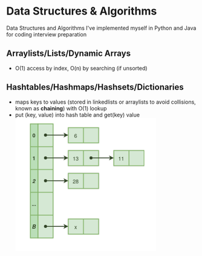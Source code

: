 # Data Structures & Algorithms
Data Structures and Algorithms I've implemented myself in Python and Java for coding interview preparation


## Arraylists/Lists/Dynamic Arrays
* O(1) access by index, O(n) by searching (if unsorted)

## Hashtables/Hashmaps/Hashsets/Dictionaries
* maps keys to values (stored in linkedlists or arraylists to avoid collisions, known as **chaining**) with O(1) lookup
* put (key, value) into hash table and get(key) value 
![Alt text](/images/hashtable.png)
